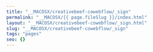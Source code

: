 ```yaml
---
title: "__MACOSX/creativebeef-cowebflow/_sign"
permalink: "__MACOSX/{{ page.fileSlug }}/index.html"
layout: "__MACOSX/creativebeef-cowebflow/_sign.html"
slug: "__MACOSX/creativebeef-cowebflow/_sign"
tags: "pages"
seo: {}
---
```



